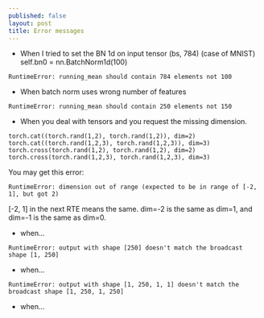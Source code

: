 ```yaml
---
published: false
layout: post
title: Error messages
---
```


* When I tried to set the BN 1d on input tensor (bs, 784) (case of MNIST)
self.bn0 = nn.BatchNorm1d(100)
```
RuntimeError: running_mean should contain 784 elements not 100
```

* When batch norm uses wrong number of features
```
RuntimeError: running_mean should contain 250 elements not 150
```

* When you deal with tensors and you request the missing dimension.
```
torch.cat((torch.rand(1,2), torch.rand(1,2)), dim=2)
torch.cat((torch.rand(1,2,3), torch.rand(1,2,3)), dim=3)
torch.cross(torch.rand(1,2), torch.rand(1,2), dim=2)
torch.cross(torch.rand(1,2,3), torch.rand(1,2,3), dim=3)
```
You may get this error:
```
RuntimeError: dimension out of range (expected to be in range of [-2, 1], but got 2)
```
[-2, 1] in the next RTE means the same. dim=-2 is the same as dim=1, and dim=-1 is the same as dim=0.

* when...
```
RuntimeError: output with shape [250] doesn't match the broadcast shape [1, 250]
```

* when...
```
RuntimeError: output with shape [1, 250, 1, 1] doesn't match the broadcast shape [1, 250, 1, 250]
```

* when...
```
```
